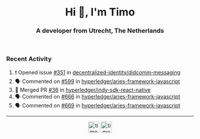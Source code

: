 <h1 align="center">Hi 👋, I'm Timo</h1>
<h3 align="center">A developer from Utrecht, The Netherlands</h3>
<br/>
<!-- https://github.com/rahuldkjain/github-profile-readme-generator --!>

<!--  <p align="left"><img src="https://github-readme-stats.vercel.app/api?username=timoglastra&show_icons=true&count_private=true&" alt="timoglastra" /></p> --!>

<!--
Github language stats
<p align="left"><img src="https://github-readme-stats.vercel.app/api/top-langs/?username=timoglastra&layout=compact" alt="timoglastra" /><p>
-->

<!-- Codestats language stats -->
<!-- <p align="left"><img src="https://codestats-readme.vercel.app/api/top-langs/?username=timoglastra&layout=compact&language_count=12" alt="timoglastra" /><p>    --!>
  
<h3>Recent Activity</h3>

<!--START_SECTION:activity-->
1. ❗️ Opened issue [#351](https://github.com/decentralized-identity/didcomm-messaging/issues/351) in [decentralized-identity/didcomm-messaging](https://github.com/decentralized-identity/didcomm-messaging)
2. 🗣 Commented on [#599](https://github.com/hyperledger/aries-framework-javascript/issues/599) in [hyperledger/aries-framework-javascript](https://github.com/hyperledger/aries-framework-javascript)
3. 🎉 Merged PR [#36](https://github.com/hyperledger/indy-sdk-react-native/pull/36) in [hyperledger/indy-sdk-react-native](https://github.com/hyperledger/indy-sdk-react-native)
4. 🗣 Commented on [#666](https://github.com/hyperledger/aries-framework-javascript/issues/666) in [hyperledger/aries-framework-javascript](https://github.com/hyperledger/aries-framework-javascript)
5. 🗣 Commented on [#669](https://github.com/hyperledger/aries-framework-javascript/issues/669) in [hyperledger/aries-framework-javascript](https://github.com/hyperledger/aries-framework-javascript)
<!--END_SECTION:activity-->

---

<p align="center">
<a href="https://twitter.com/timoglastra" target="blank"><img align="center" src="https://cdn.jsdelivr.net/npm/simple-icons@3.0.1/icons/twitter.svg" alt="timoglastra" height="30" width="30" /></a>
<a href="https://linkedin.com/in/timoglastra" target="blank"><img align="center" src="https://cdn.jsdelivr.net/npm/simple-icons@3.0.1/icons/linkedin.svg" alt="timoglastra" height="30" width="30" /></a>
</p>



